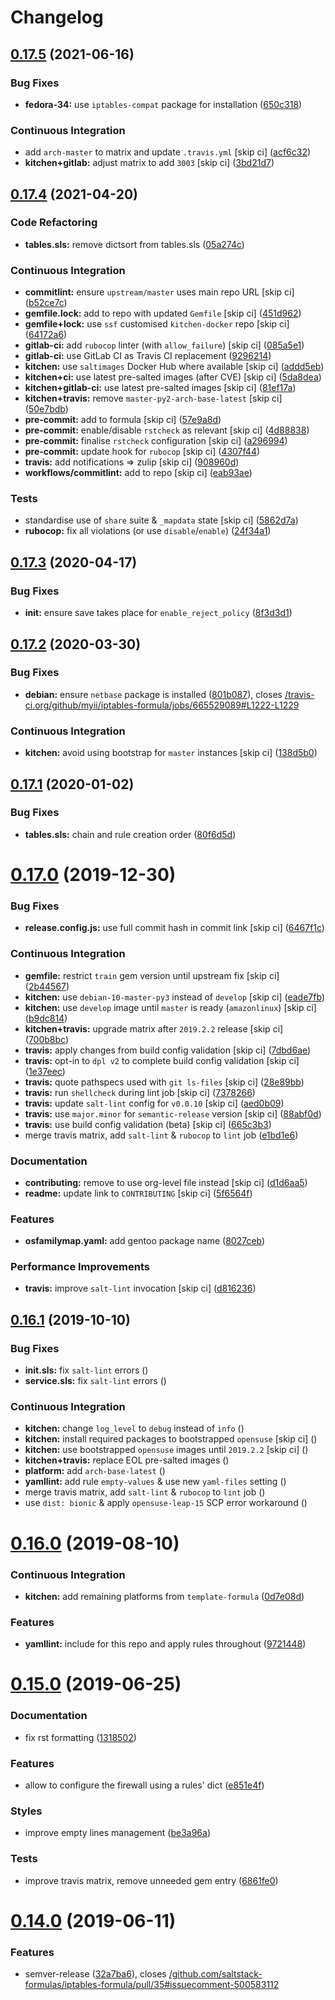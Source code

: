 # Changelog

## [0.17.5](https://github.com/saltstack-formulas/iptables-formula/compare/v0.17.4...v0.17.5) (2021-06-16)


### Bug Fixes

* **fedora-34:** use `iptables-compat` package for installation ([650c318](https://github.com/saltstack-formulas/iptables-formula/commit/650c318a0abd89bf6ae4f069b2d8eeb07acdc0ac))


### Continuous Integration

* add `arch-master` to matrix and update `.travis.yml` [skip ci] ([acf6c32](https://github.com/saltstack-formulas/iptables-formula/commit/acf6c327bb370e89ab53c65832245b438764f5ca))
* **kitchen+gitlab:** adjust matrix to add `3003` [skip ci] ([3bd21d7](https://github.com/saltstack-formulas/iptables-formula/commit/3bd21d764bf8ed639661f997feee486725cedb6d))

## [0.17.4](https://github.com/saltstack-formulas/iptables-formula/compare/v0.17.3...v0.17.4) (2021-04-20)


### Code Refactoring

* **tables.sls:** remove dictsort from tables.sls ([05a274c](https://github.com/saltstack-formulas/iptables-formula/commit/05a274c076d9f721e4617392bd109bd3f9843d6a))


### Continuous Integration

* **commitlint:** ensure `upstream/master` uses main repo URL [skip ci] ([b52ce7c](https://github.com/saltstack-formulas/iptables-formula/commit/b52ce7c4962d97a1717f676d391bb98e3ef32a66))
* **gemfile.lock:** add to repo with updated `Gemfile` [skip ci] ([451d962](https://github.com/saltstack-formulas/iptables-formula/commit/451d96289c60fe86564879d372ddeb3440eddb6e))
* **gemfile+lock:** use `ssf` customised `kitchen-docker` repo [skip ci] ([64172a6](https://github.com/saltstack-formulas/iptables-formula/commit/64172a6d43eabee00fb744e8c1092b2cf29c80ab))
* **gitlab-ci:** add `rubocop` linter (with `allow_failure`) [skip ci] ([085a5e1](https://github.com/saltstack-formulas/iptables-formula/commit/085a5e1b96041f68b1ccf256cf6cd865097219ab))
* **gitlab-ci:** use GitLab CI as Travis CI replacement ([9296214](https://github.com/saltstack-formulas/iptables-formula/commit/9296214f3a1ce6a33a8abc9e0d2da5545aeb10ea))
* **kitchen:** use `saltimages` Docker Hub where available [skip ci] ([addd5eb](https://github.com/saltstack-formulas/iptables-formula/commit/addd5eb131b226e45f57f9a9595542a294c27aeb))
* **kitchen+ci:** use latest pre-salted images (after CVE) [skip ci] ([5da8dea](https://github.com/saltstack-formulas/iptables-formula/commit/5da8dea68c0b4db3fffce9755f297c9e0d804511))
* **kitchen+gitlab-ci:** use latest pre-salted images [skip ci] ([81ef17a](https://github.com/saltstack-formulas/iptables-formula/commit/81ef17a414e2b2363a0207b62bae103e2dd0b9a2))
* **kitchen+travis:** remove `master-py2-arch-base-latest` [skip ci] ([50e7bdb](https://github.com/saltstack-formulas/iptables-formula/commit/50e7bdba07ac9573d60348d21beb71cc0bcbf61d))
* **pre-commit:** add to formula [skip ci] ([57e9a8d](https://github.com/saltstack-formulas/iptables-formula/commit/57e9a8dc45dec8224f5eae8426f7e5be2fea1a5a))
* **pre-commit:** enable/disable `rstcheck` as relevant [skip ci] ([4d88838](https://github.com/saltstack-formulas/iptables-formula/commit/4d88838522cf72f97f3cce376006d4eec9d2d33f))
* **pre-commit:** finalise `rstcheck` configuration [skip ci] ([a296994](https://github.com/saltstack-formulas/iptables-formula/commit/a296994d2b9596d724805123364871afaea0c264))
* **pre-commit:** update hook for `rubocop` [skip ci] ([4307f44](https://github.com/saltstack-formulas/iptables-formula/commit/4307f44feca9779a3bdf62344f5b63e8a9b54427))
* **travis:** add notifications => zulip [skip ci] ([908960d](https://github.com/saltstack-formulas/iptables-formula/commit/908960dae8f78c3175796d5febf3b1083fbd579c))
* **workflows/commitlint:** add to repo [skip ci] ([eab93ae](https://github.com/saltstack-formulas/iptables-formula/commit/eab93ae0c6a896f77e95b00e58be87dadb5716cc))


### Tests

* standardise use of `share` suite & `_mapdata` state [skip ci] ([5862d7a](https://github.com/saltstack-formulas/iptables-formula/commit/5862d7a9f21eda3a70627e5ea6b0c8fd5a6c3874))
* **rubocop:** fix all violations (or use `disable`/`enable`) ([24f34a1](https://github.com/saltstack-formulas/iptables-formula/commit/24f34a176ca038f66f3cbf7629878ba03119d561))

## [0.17.3](https://github.com/saltstack-formulas/iptables-formula/compare/v0.17.2...v0.17.3) (2020-04-17)


### Bug Fixes

* **init:** ensure save takes place for `enable_reject_policy` ([8f3d3d1](https://github.com/saltstack-formulas/iptables-formula/commit/8f3d3d19068d0c124efdc1c9b88412cec51ff339))

## [0.17.2](https://github.com/saltstack-formulas/iptables-formula/compare/v0.17.1...v0.17.2) (2020-03-30)


### Bug Fixes

* **debian:** ensure `netbase` package is installed ([801b087](https://github.com/saltstack-formulas/iptables-formula/commit/801b0879da2771cd60e0842b611572eceb1b5f95)), closes [/travis-ci.org/github/myii/iptables-formula/jobs/665529089#L1222-L1229](https://github.com//travis-ci.org/github/myii/iptables-formula/jobs/665529089/issues/L1222-L1229)


### Continuous Integration

* **kitchen:** avoid using bootstrap for `master` instances [skip ci] ([138d5b0](https://github.com/saltstack-formulas/iptables-formula/commit/138d5b05c4fb77820515c3a6dd51dd2f79f8b68c))

## [0.17.1](https://github.com/saltstack-formulas/iptables-formula/compare/v0.17.0...v0.17.1) (2020-01-02)


### Bug Fixes

* **tables.sls:** chain and rule creation order ([80f6d5d](https://github.com/saltstack-formulas/iptables-formula/commit/80f6d5dfb2cd46b644dbdaab1f0cafd040f0ea13))

# [0.17.0](https://github.com/saltstack-formulas/iptables-formula/compare/v0.16.1...v0.17.0) (2019-12-30)


### Bug Fixes

* **release.config.js:** use full commit hash in commit link [skip ci] ([6467f1c](https://github.com/saltstack-formulas/iptables-formula/commit/6467f1ce0b97ca59b1d3c818815d41cf571b16ae))


### Continuous Integration

* **gemfile:** restrict `train` gem version until upstream fix [skip ci] ([2b44567](https://github.com/saltstack-formulas/iptables-formula/commit/2b4456745121de4616d8196bd1572acb78f04ea5))
* **kitchen:** use `debian-10-master-py3` instead of `develop` [skip ci] ([eade7fb](https://github.com/saltstack-formulas/iptables-formula/commit/eade7fbe10815ad4f9795b0dc262fb5c5e1a2b91))
* **kitchen:** use `develop` image until `master` is ready (`amazonlinux`) [skip ci] ([b9dc814](https://github.com/saltstack-formulas/iptables-formula/commit/b9dc8143688facbec3082ea379e22d87787e6bb4))
* **kitchen+travis:** upgrade matrix after `2019.2.2` release [skip ci] ([700b8bc](https://github.com/saltstack-formulas/iptables-formula/commit/700b8bc85cfa4e44064900fc52d46a6713da9e86))
* **travis:** apply changes from build config validation [skip ci] ([7dbd6ae](https://github.com/saltstack-formulas/iptables-formula/commit/7dbd6ae0383a4d8e53b0ed187387384eb88a1ed4))
* **travis:** opt-in to `dpl v2` to complete build config validation [skip ci] ([1e37eec](https://github.com/saltstack-formulas/iptables-formula/commit/1e37eec9ebbbf9867fc5fd9c8d5d1ac336f0785f))
* **travis:** quote pathspecs used with `git ls-files` [skip ci] ([28e89bb](https://github.com/saltstack-formulas/iptables-formula/commit/28e89bbe5653f81b07d2f2d72f93d4b667c95905))
* **travis:** run `shellcheck` during lint job [skip ci] ([7378266](https://github.com/saltstack-formulas/iptables-formula/commit/73782668b6379962cb7fd2e5145dc1ca91848adb))
* **travis:** update `salt-lint` config for `v0.0.10` [skip ci] ([aed0b09](https://github.com/saltstack-formulas/iptables-formula/commit/aed0b095b3b6054e9c157d6e9a3a6e324641904a))
* **travis:** use `major.minor` for `semantic-release` version [skip ci] ([88abf0d](https://github.com/saltstack-formulas/iptables-formula/commit/88abf0d062e2fc2a99289a6837da3880660b3f46))
* **travis:** use build config validation (beta) [skip ci] ([665c3b3](https://github.com/saltstack-formulas/iptables-formula/commit/665c3b3d18e504f5731ee99ba1dea13e977e7aee))
* merge travis matrix, add `salt-lint` & `rubocop` to `lint` job ([e1bd1e6](https://github.com/saltstack-formulas/iptables-formula/commit/e1bd1e6b4f393ce91b903826fb96398877ff8ca4))


### Documentation

* **contributing:** remove to use org-level file instead [skip ci] ([d1d6aa5](https://github.com/saltstack-formulas/iptables-formula/commit/d1d6aa55555c45f27f817ca9cc62470da98e2b27))
* **readme:** update link to `CONTRIBUTING` [skip ci] ([5f6564f](https://github.com/saltstack-formulas/iptables-formula/commit/5f6564f0543181db56c6a3d119ad4a5c98a8a40f))


### Features

* **osfamilymap.yaml:** add gentoo package name ([8027ceb](https://github.com/saltstack-formulas/iptables-formula/commit/8027ceb9715f02b12c8f328c8fefca09819522c2))


### Performance Improvements

* **travis:** improve `salt-lint` invocation [skip ci] ([d816236](https://github.com/saltstack-formulas/iptables-formula/commit/d816236d53ed3a09b53cd8af69cecdec4f8fe412))

## [0.16.1](https://github.com/saltstack-formulas/iptables-formula/compare/v0.16.0...v0.16.1) (2019-10-10)


### Bug Fixes

* **init.sls:** fix `salt-lint` errors ([](https://github.com/saltstack-formulas/iptables-formula/commit/65369c5))
* **service.sls:** fix `salt-lint` errors ([](https://github.com/saltstack-formulas/iptables-formula/commit/49a2c62))


### Continuous Integration

* **kitchen:** change `log_level` to `debug` instead of `info` ([](https://github.com/saltstack-formulas/iptables-formula/commit/21844a9))
* **kitchen:** install required packages to bootstrapped `opensuse` [skip ci] ([](https://github.com/saltstack-formulas/iptables-formula/commit/02b5b59))
* **kitchen:** use bootstrapped `opensuse` images until `2019.2.2` [skip ci] ([](https://github.com/saltstack-formulas/iptables-formula/commit/79c98ed))
* **kitchen+travis:** replace EOL pre-salted images ([](https://github.com/saltstack-formulas/iptables-formula/commit/98ee968))
* **platform:** add `arch-base-latest` ([](https://github.com/saltstack-formulas/iptables-formula/commit/2ba3a7c))
* **yamllint:** add rule `empty-values` & use new `yaml-files` setting ([](https://github.com/saltstack-formulas/iptables-formula/commit/8d94551))
* merge travis matrix, add `salt-lint` & `rubocop` to `lint` job ([](https://github.com/saltstack-formulas/iptables-formula/commit/4f0c67b))
* use `dist: bionic` & apply `opensuse-leap-15` SCP error workaround ([](https://github.com/saltstack-formulas/iptables-formula/commit/dccab80))

# [0.16.0](https://github.com/saltstack-formulas/iptables-formula/compare/v0.15.0...v0.16.0) (2019-08-10)


### Continuous Integration

* **kitchen:** add remaining platforms from `template-formula` ([0d7e08d](https://github.com/saltstack-formulas/iptables-formula/commit/0d7e08d))


### Features

* **yamllint:** include for this repo and apply rules throughout ([9721448](https://github.com/saltstack-formulas/iptables-formula/commit/9721448))

# [0.15.0](https://github.com/saltstack-formulas/iptables-formula/compare/v0.14.0...v0.15.0) (2019-06-25)


### Documentation

* fix rst formatting ([1318502](https://github.com/saltstack-formulas/iptables-formula/commit/1318502))


### Features

* allow to configure the firewall using a rules' dict ([e851e4f](https://github.com/saltstack-formulas/iptables-formula/commit/e851e4f))


### Styles

* improve empty lines management ([be3a96a](https://github.com/saltstack-formulas/iptables-formula/commit/be3a96a))


### Tests

* improve travis matrix, remove unneeded gem entry ([6861fe0](https://github.com/saltstack-formulas/iptables-formula/commit/6861fe0))

# [0.14.0](https://github.com/saltstack-formulas/iptables-formula/compare/v0.13.0...v0.14.0) (2019-06-11)


### Features

* semver-release ([32a7ba6](https://github.com/saltstack-formulas/iptables-formula/commit/32a7ba6)), closes [/github.com/saltstack-formulas/iptables-formula/pull/35#issuecomment-500583112](https://github.com//github.com/saltstack-formulas/iptables-formula/pull/35/issues/issuecomment-500583112)
